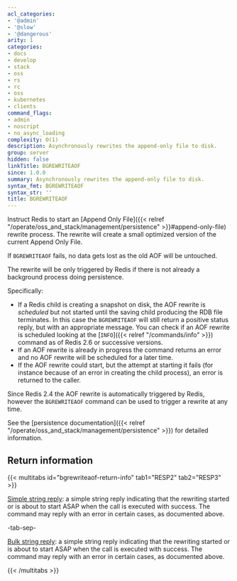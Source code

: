 ```yaml
---
acl_categories:
- '@admin'
- '@slow'
- '@dangerous'
arity: 1
categories:
- docs
- develop
- stack
- oss
- rs
- rc
- oss
- kubernetes
- clients
command_flags:
- admin
- noscript
- no_async_loading
complexity: O(1)
description: Asynchronously rewrites the append-only file to disk.
group: server
hidden: false
linkTitle: BGREWRITEAOF
since: 1.0.0
summary: Asynchronously rewrites the append-only file to disk.
syntax_fmt: BGREWRITEAOF
syntax_str: ''
title: BGREWRITEAOF
---
```

Instruct Redis to start an [Append Only File]({{< relref "/operate/oss_and_stack/management/persistence" >}}#append-only-file) rewrite process.
The rewrite will create a small optimized version of the current Append Only
File.

If `BGREWRITEAOF` fails, no data gets lost as the old AOF will be untouched.

The rewrite will be only triggered by Redis if there is not already a background
process doing persistence.

Specifically:

* If a Redis child is creating a snapshot on disk, the AOF rewrite is _scheduled_ but not started until the saving child producing the RDB file terminates. In this case the `BGREWRITEAOF` will still return a positive status reply, but with an appropriate message.  You can check if an AOF rewrite is scheduled looking at the [`INFO`]({{< relref "/commands/info" >}}) command as of Redis 2.6 or successive versions.
* If an AOF rewrite is already in progress the command returns an error and no
  AOF rewrite will be scheduled for a later time.
* If the AOF rewrite could start, but the attempt at starting it fails (for instance because of an error in creating the child process), an error is returned to the caller.

Since Redis 2.4 the AOF rewrite is automatically triggered by Redis, however the
`BGREWRITEAOF` command can be used to trigger a rewrite at any time.

See the [persistence documentation]({{< relref "/operate/oss_and_stack/management/persistence" >}}) for detailed information.

## Return information

{{< multitabs id="bgrewriteaof-return-info" 
    tab1="RESP2" 
    tab2="RESP3" >}}

[Simple string reply](../../develop/reference/protocol-spec#simple-strings): a simple string reply indicating that the rewriting started or is about to start ASAP when the call is executed with success.
The command may reply with an error in certain cases, as documented above.

-tab-sep-

[Bulk string reply](../../develop/reference/protocol-spec#bulk-strings): a simple string reply indicating that the rewriting started or is about to start ASAP when the call is executed with success.
The command may reply with an error in certain cases, as documented above.

{{< /multitabs >}}
